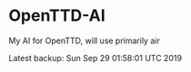 # OpenTTD-AI
My AI for OpenTTD, will use primarily air

Latest backup: Sun Sep 29 01:58:01 UTC 2019
